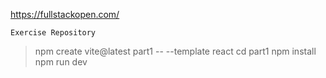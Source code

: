 https://fullstackopen.com/ 
```
Exercise Repository
```
>npm create vite@latest part1 -- --template react
>cd part1
>npm install
>npm run dev